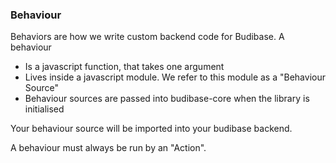 ### Behaviour

Behaviors are how we write custom backend code for Budibase. A behaviour 

- Is a javascript function, that takes one argument
- Lives inside a javascript module. We refer to this module as a "Behaviour Source"
- Behaviour sources are passed into budibase-core when the library is initialised

Your behaviour source will be imported into your budibase backend.

A behaviour must always be run by an "Action".